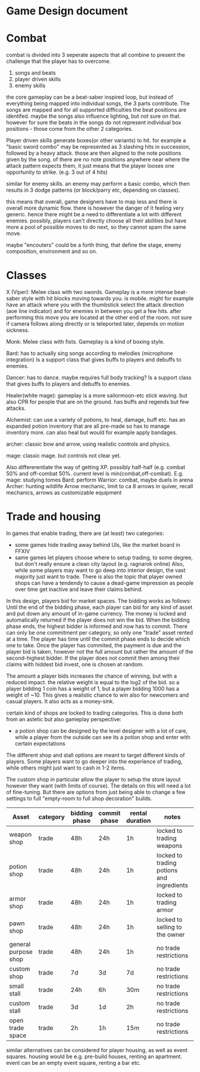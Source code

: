 # Game Design document

# Combat

combat is divided into 3 seperate aspects that all combine to present the challenge that the player has to overcome.
1. songs and beats
2. player driven skills
3. enemy skills

the core gameplay can be a beat-saber inspired loop, but instead of everything being mapped into individual songs, the 3 parts contribute.
The songs are mapped and for all supported difficulties the beat positions are identifed.
maybe the songs also influence lighting, but not sure on that.
however for sure the beats in the songs do not represent individual box positions - those come from the other 2 categories.

Player driven skills generate boxes(or other variants) to hit.
for example a "basic sword combo" may be represented as 3 slashing hits in succession, followed by a heavy attack.
those are then aligned to the note positions given by the song.
of there are no note positions anywhere near where the attack pattern expects them, it just means that the player looses one opportunity to strike. (e.g. 3 out of 4 hits)

similar for enemy skills. an enemy may perform a basic combo, which then results in 3 dodge patterns (or block/parry etc, depending on classes).

this means that overall, game designers have to map less and there is overall more dynamic flow.
there is however the danger of it feeling very generic. hence there might be a need to differentiate a lot with different enemies.
possibly, players can't directly choose all their abilities but have more a pool of possible moves to do next, so they cannot spam the same move.

maybe "encouters" could be a forth thing, that define the stage, enemy composition, environment and so on.

# Classes

X (Viper): Melee class with two swords. Gameplay is a more intense beat-saber style with hit blocks moving towards you. is mobile.
might for example have an attack  where you with the thumbstick select the attack direction (aoe line indicator) and for enemies in between you get a few hits. after performing this move you are located at the other end of the room.
not sure if camera follows along directly or is teleported later, depends on motion sickness.

Monk: Melee class with fists. Gameplay is a kind of boxing style.

Bard: has to actually sing songs according to melodies (microphone integration)
Is a support class that gives buffs to players and debuffs to enemies.

Dancer: has to dance. maybe requires full body tracking?
Is a support class that gives buffs to players and debuffs to enemies.

Healer(white mage): gameplay is a more sailormoon-etc stick waving. but also CPR for people that are on the ground. has buffs and regends but few attacks.

Alchemist: can use a variety of potions, to heal, damage, buff etc. has an expanded potion inventory that are all pre-made so has to manage inventory more.
can also heal but would for example apply bandages.

archer: classic bow and arrow, using realistic controls and physics.

mage: classic mage. but controls not clear yet.




Also differerentiate the way of getting XP. possibly half-half (e.g. combat 50% and off-combat 50%. current level is min(combat,off-combat).
E.g. mage: studying tomes
Bard: perform
Warrior: combat, maybe duels in arena
Archer: hunting wildlife
Arrow mechanic, limit to ca 8 arrows in quiver, recall mechanics, arrows as customizable equipment


# Trade and housing

In games that enable trading, there are (at least) two categories:
 - some games hide trading away behind UIs, like the market board in FFXIV
 - same games let players choose where to setup trading, to some degree, but don't really ensure a clean city layout (e.g. ragnarok online)
Also, while some players may want to go deep into interior design, the vast majority just want to trade.
There is also the topic that player owned shops can have a tendendy to cause a dead-game impression as people over time get inactive and leave their claims behind.

In this design, players bid for market spaces. The bidding works as follows:
Until the end of the bidding phase, each player can bid for any kind of asset and put down any amount of in-game currency.
The money is locked and automatically returned if the player does not win the bid.
When the bidding phase ends, the highest bidder is informed and now has to commit. There can only be one commitment per category, so only one "trade" asset rented at a time.
The player has time until the commit phase ends to decide which one to take. 
Once the player has commited, the payment is due and the player bid is taken, however not the full amount but rather the amount of the second-highest bidder.
If the player does not commit then among their claims with hiddest bid invest, one is chosen at random.

The amount a player bids increases the chance of winning, but with a reduced impact.
the relative weight is equal to the log2 of the bid.
so a player bidding 1 coin has a weight of 1, but a player bidding 1000 has a weight of ~10.
This gives a realistic chance to win also for newcomers and casual players. It also acts as a money-sink.

certain kind of shops are locked to trading categories. This is done both from an astetic but also gameplay perspective:
 - a potion shop can be designed by the level designer with a lot of care, while a player from the outside can see its a potion shop and enter with certain expectations

The different shop and stall options are meant to target different kinds of players. Some players want to go deeper into the experience of trading, while others might just want to cash in 1-2 items.

The custom shop in particular allow the player to setup the store layout however they want (with limits of course).
The details on this will need a lot of fine-tuning. But there are options from just being able to change a few settings to full "empty-room to full shop decoration" builds.

| Asset                | category | bidding phase | commit phase | rental duration | notes                                     | customizable |
| -------------------- | -------- | ------------- | ------------ | --------------- | ----------------------------------------- | ------------ |
| weapon shop          | trade    | 48h           | 24h          | 1h              | locked to trading weapons                 | no           |
| potion shop          | trade    | 48h           | 24h          | 1h              | locked to trading potions and ingredients | no           |
| armor shop           | trade    | 48h           | 24h          | 1h              | locked to trading armor                   | no           |
| pawn shop            | trade    | 48h           | 24h          | 1h              | locked to selling to the owner            | no           |
| general purpose shop | trade    | 48h           | 24h          | 1h              | no trade restrictions                     | no           |
| custom shop          | trade    | 7d            | 3d           | 7d              | no trade restrictions                     | yes          |
| small stall          | trade    | 24h           | 6h           | 30m             | no trade restrictions                     | no           |
| custom stall         | trade    | 3d            | 1d           | 2h              | no trade restrictions                     | yes          |
| open trade space     | trade    | 2h            | 1h           | 15m             | no trade restrictions                     | no           |

similar alternatives can be considered for player housing, as well as event squares.
housing would be e.g. pre-build houses, renting an apartment.
event can be an empty event square, renting a bar etc.